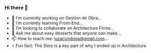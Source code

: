 ### Hi there 👋
- 🔭 I’m currently working on Gestion de Obra...
- 🌱 I’m currently learning Front-End...
- 👯 I’m looking to collaborate on Architecture Firms...
- 💬 Ask me about easy desserts that anyone can make...
- 📫 How to reach me: luzacundoga@gmail.com...
- ⚡ Fun fact: The Sims is a key part of why I ended up in Architecture
